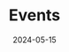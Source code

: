 ---
layout:             page
title:              Events
published:          true
date:               2024-05-15
modified:           2024-05-15
order:              /calendar-pro/fields/events
---